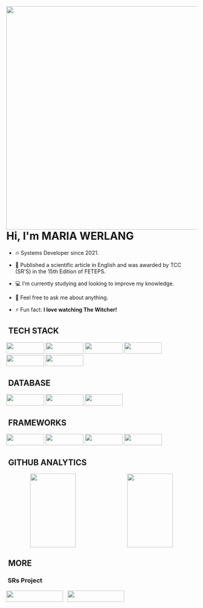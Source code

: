 <img align="right" height="590em" src="https://github.com/user-attachments/assets/6c3d9fcc-c0af-48e4-b315-dac2dc9e0fc8"/>




# Hi, I'm MARIA WERLANG


- 🔥 Systems Developer since 2021.
  
- 📜 Published a scientific article in English and was awarded by TCC (SR'S) in the 15th Edition of FETEPS.

- 💻 I’m currently studying and looking to improve my knowledge.

- 💬 Feel free to ask me about anything.

- ⚡ Fun fact: **I love watching The Witcher!**


##  &nbsp;TECH STACK

<div align="left" style="display: inline_block">
  <img src="https://img.shields.io/badge/HTML5-000003?style=for-the-badge&logo=html5&logoColor=white" width="100" height="30">
  <img src="https://img.shields.io/badge/CSS3-000003?style=for-the-badge&logo=css3&logoColor=white" width="100" height="30">
  <img src="https://img.shields.io/badge/Java-000003?style=for-the-badge&logo=openjdk&logoColor=white" width="100" height="30">
  <img src="https://img.shields.io/badge/PHP-000003?style=for-the-badge&logo=php&logoColor=white" width="100" height="30">
  <img src="https://img.shields.io/badge/Kotlin-000003?&style=for-the-badge&logo=kotlin&logoColor=white" width="100" height="30">
  <img src="https://img.shields.io/badge/Python-000003?style=for-the-badge&logo=python&logoColor=white" width="100" height="30">
</div>

##  &nbsp;DATABASE

<div align="left" style="display: inline_block">
  <img src="https://img.shields.io/badge/MySQL-000003?style=for-the-badge&logo=mysql&logoColor=white" width="100" height="30">
  <img src="https://img.shields.io/badge/SQL%20Server-000003?style=for-the-badge&logo=microsoftsqlserver&logoColor=white" width="100" height="30">
  <img src="https://img.shields.io/badge/Firebase-000003?style=for-the-badge&logo=firebase&logoColor=black" width="100" height="30">
</div>

##  &nbsp;FRAMEWORKS

<div align="left" style="display: inline_block">
  <img src="https://img.shields.io/badge/Laravel-000003?style=for-the-badge&logo=laravel&logoColor=white" width="100" height="30">
  <img src="https://img.shields.io/badge/Bootstrap-000003?style=for-the-badge&logo=bootstrap&logoColor=white" width="100" height="30">
  <img src="https://img.shields.io/badge/OpenCV-000003?style=for-the-badge&logo=opencv&logoColor=white" width="100" height="30">
  <img src="https://img.shields.io/badge/Node.js-000003?style=for-the-badge&logo=nodedotjs&logoColor=white" width="100" height="30">
</div>

##  &nbsp;GITHUB ANALYTICS

<div align="center" style="display: flex; justify-content: space-between;">
  <img width="49%" height="195px" src="https://github-readme-stats.vercel.app/api?username=MariaWerlang&show_icons=true&count_private=true&hide_border=true&title_color=39B8C6&icon_color=87CEFA&text_color=E0FFFF&bg_color=0d1117"/> 
  <img width="49%" height="195px" src="https://github-readme-stats.vercel.app/api/top-langs/?username=MariaWerlang&layout=compact&hide_border=true&title_color=39B8C6&text_color=E0FFFF&bg_color=0d1117"/>
</div>

##  &nbsp;MORE

### &nbsp;SRs Project 
<div align="left" style="display: inline-block; margin-right: 10px;">
    <a href="https://revista.fateczl.edu.br/index.php/engetec_revista/article/view/7" target="_blank" style="text-decoration: none;">
        <img src="https://img.shields.io/badge/Artigo%20FATEC-000003?style=for-the-badge&logo=readthedocs&logoColor=white" width="150" height="30">
    </a>
  &nbsp;
    <a href="https://zenodo.org/records/10905888" target="_blank" style="text-decoration: none;">
        <img src="https://img.shields.io/badge/ZENODO-000003?style=for-the-badge&logo=zenodo&logoColor=white" width="150" height="30">
    </a>
</div>



